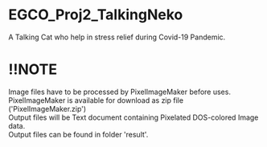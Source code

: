 # EGCO_Proj2_TalkingNeko
A Talking Cat who help in stress relief during Covid-19 Pandemic.

# !!NOTE
  Image files have to be processed by PixelImageMaker before uses.  
  PixelImageMaker is available for download as zip file ('PixelImageMaker.zip')  
  Output files will be Text document containing Pixelated DOS-colored Image data.  
  Output files can be found in folder 'result'.  
